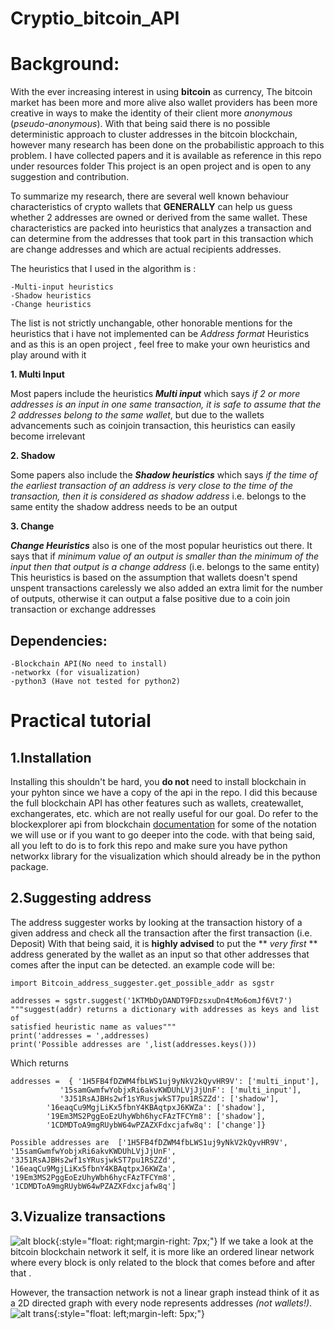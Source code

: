# Cryptio_bitcoin_API

# Background:
With the ever increasing interest in using **bitcoin** as currency, The bitcoin market has been more and more alive 
also wallet providers has been more creative in ways to make the identity of their client more *anonymous* (*pseudo-anonymous*).
With that being said there is no possible deterministic approach to cluster addresses in the bitcoin blockchain, however many research has been 
done on the probabilistic approach to this problem. I have collected papers and it is available as reference in this repo under resources folder
This project is an open project and is open to any suggestion and contribution.

To summarize my research, there are several well known behaviour characteristics of crypto wallets that **GENERALLY** can help us guess 
whether 2 addresses are owned or derived from the same wallet. These characteristics are packed into heuristics that analyzes a transaction
and can determine from the addresses that took part in this transaction which are change addresses and which are actual recipients addresses.

The heuristics that I used in the algorithm is :

	-Multi-input heuristics
	-Shadow heuristics
	-Change heuristics

The list is not strictly unchangable, other honorable mentions for the heuristics that i have not implemented can be *Address format* Heuristics 
and as this is an open project , feel free to make your own heuristics and play around with it

**1. Multi Input**

Most papers include the heuristics **_Multi input_** which says *if 2 or more addresses is an input in one same transaction, 
it is safe to assume that the 2 addresses belong to the same wallet*, but due to the wallets advancements such as coinjoin transaction, 
this heuristics can easily become irrelevant

**2. Shadow**

Some papers also include the **_Shadow heuristics_** which says *if the time of the earliest transaction of an address is very close to the time of the 
transaction, then it is considered as shadow address* 
i.e. belongs to the same entity the shadow address needs to be an output

**3. Change**

**_Change Heuristics_** also is one of the most popular heuristics out there. It says that if *minimum value of an output is smaller than the minimum of the 
input then that output is a change address* (i.e. belongs to the same entity)
This heuristics is based on the assumption that wallets doesn't spend unspent transactions carelessly
we also added an extra limit for the number of outputs, otherwise it can output a false positive due to a coin join transaction or exchange addresses

## Dependencies:
	-Blockchain API(No need to install)
	-networkx (for visualization)
	-python3 (Have not tested for python2)

# Practical tutorial

## 1.Installation

Installing this shouldn't be hard, you **do not** need to install blockchain in your pyhton since we have a copy of the api in the repo. 
I did this because the full blockchain API has other features such as wallets, createwallet, exchangerates, etc. which are not really useful for 
our goal. Do refer to the blockexplorer api from blockchain [documentation](https://github.com/blockchain/api-v1-client-python/blob/master/docs/blockexplorer.md)
for some of the notation we will use or if you want to go deeper into the code.
with that being said, all you left to do is to fork this repo and make sure you have python networkx library for the visualization which should already be
in the python package.

## 2.Suggesting address

The address suggester works by looking at the transaction history of a given address and check all the transaction after the first transaction (i.e. Deposit)
With that being said, it is **highly advised** to put the ** _very_ _first_ ** address generated by the wallet as an input so that other addresses that comes after the input
can be detected. an example code will be:

```
import Bitcoin_address_suggester.get_possible_addr as sgstr

addresses = sgstr.suggest('1KTMbDyDANDT9FDzsxuDn4tMo6omJf6Vt7') 
"""suggest(addr) returns a dictionary with addresses as keys and list of 
satisfied heuristic name as values"""
print('addresses = ',addresses)
print('Possible addresses are ',list(addresses.keys()))
```

Which returns 

```
addresses =  { '1H5FB4fDZWM4fbLWS1uj9yNkV2kQyvHR9V': ['multi_input'], 
	       '15samGwmfwYobjxRi6akvKWDUhLVjJjUnF': ['multi_input'], 
	       '3J51RsAJBHs2wf1sYRusjwkST7pu1RSZZd': ['shadow'], 
		'16eaqCu9MgjLiKx5fbnY4KBAqtpxJ6KWZa': ['shadow'], 
		'19Em3MS2PggEoEzUhyWbh6hycFAzTFCYm8': ['shadow'], 
		'1CDMDToA9mgRUybW64wPZAZXFdxcjafw8q': ['change']}

Possible addresses are  ['1H5FB4fDZWM4fbLWS1uj9yNkV2kQyvHR9V', 
'15samGwmfwYobjxRi6akvKWDUhLVjJjUnF', '3J51RsAJBHs2wf1sYRusjwkST7pu1RSZZd', 
'16eaqCu9MgjLiKx5fbnY4KBAqtpxJ6KWZa', '19Em3MS2PggEoEzUhyWbh6hycFAzTFCYm8', 
'1CDMDToA9mgRUybW64wPZAZXFdxcjafw8q']
```

## 3.Vizualize transactions
![alt block](https://github.com/Nicholas-t/Cryptio/blob/master/image/block.png){:style="float: right;margin-right: 7px;"}
If we take a look at the bitcoin blockchain network it self, it is more like an ordered linear network where every block is only related to the block that 
comes before and after that . 

However, the transaction network is not a linear graph instead think of it as a 2D directed graph with every node represents
addresses *(not wallets!)*.![alt trans](https://github.com/Nicholas-t/Cryptio/blob/master/image/trans.PNG){:style="float: left;margin-left: 5px;"}




















































































































































